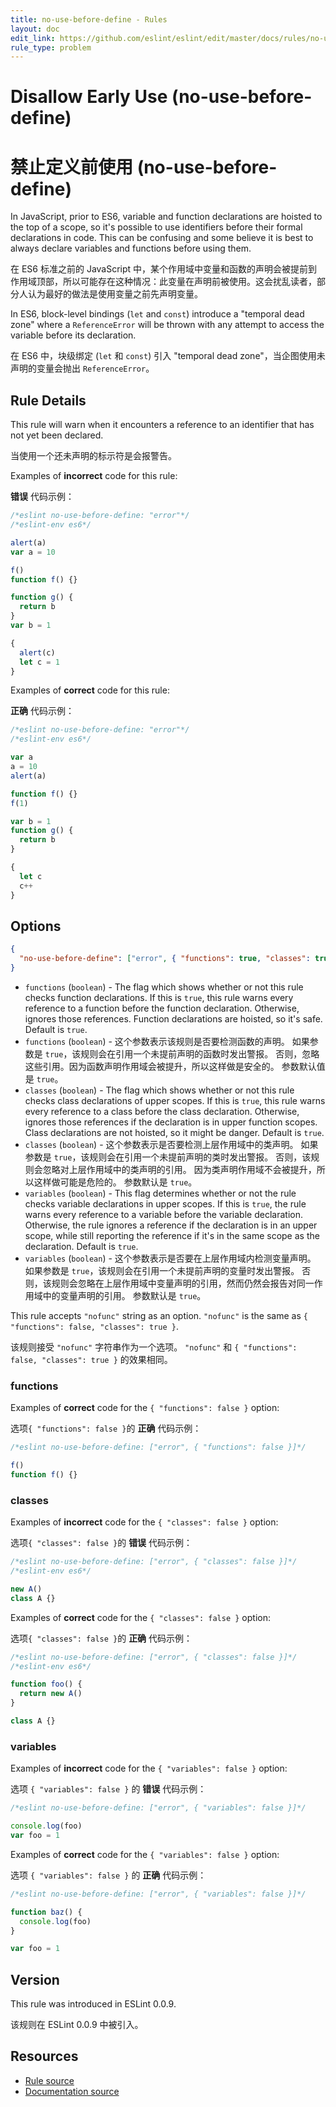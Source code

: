 ```yaml
---
title: no-use-before-define - Rules
layout: doc
edit_link: https://github.com/eslint/eslint/edit/master/docs/rules/no-use-before-define.md
rule_type: problem
---
```


<!-- Note: No pull requests accepted for this file. See README.md in the root directory for details. -->

# Disallow Early Use (no-use-before-define)

# 禁止定义前使用 (no-use-before-define)

In JavaScript, prior to ES6, variable and function declarations are hoisted to the top of a scope, so it's possible to use identifiers before their formal declarations in code. This can be confusing and some believe it is best to always declare variables and functions before using them.

在 ES6 标准之前的 JavaScript 中，某个作用域中变量和函数的声明会被提前到作用域顶部，所以可能存在这种情况：此变量在声明前被使用。这会扰乱读者，部分人认为最好的做法是使用变量之前先声明变量。

In ES6, block-level bindings (`let` and `const`) introduce a "temporal dead zone" where a `ReferenceError` will be thrown with any attempt to access the variable before its declaration.

在 ES6 中，块级绑定 (`let` 和 `const`) 引入 "temporal dead zone"，当企图使用未声明的变量会抛出 `ReferenceError`。

## Rule Details

This rule will warn when it encounters a reference to an identifier that has not yet been declared.

当使用一个还未声明的标示符是会报警告。

Examples of **incorrect** code for this rule:

**错误** 代码示例：

```js
/*eslint no-use-before-define: "error"*/
/*eslint-env es6*/

alert(a)
var a = 10

f()
function f() {}

function g() {
  return b
}
var b = 1

{
  alert(c)
  let c = 1
}
```

Examples of **correct** code for this rule:

**正确** 代码示例：

```js
/*eslint no-use-before-define: "error"*/
/*eslint-env es6*/

var a
a = 10
alert(a)

function f() {}
f(1)

var b = 1
function g() {
  return b
}

{
  let c
  c++
}
```

## Options

```json
{
  "no-use-before-define": ["error", { "functions": true, "classes": true }]
}
```

- `functions` (`boolean`) -
  The flag which shows whether or not this rule checks function declarations.
  If this is `true`, this rule warns every reference to a function before the function declaration.
  Otherwise, ignores those references.
  Function declarations are hoisted, so it's safe.
  Default is `true`.
- `functions` (`boolean`) -
  这个参数表示该规则是否要检测函数的声明。
  如果参数是 `true`，该规则会在引用一个未提前声明的函数时发出警报。
  否则，忽略这些引用。因为函数声明作用域会被提升，所以这样做是安全的。
  参数默认值是 `true`。
- `classes` (`boolean`) -
  The flag which shows whether or not this rule checks class declarations of upper scopes.
  If this is `true`, this rule warns every reference to a class before the class declaration.
  Otherwise, ignores those references if the declaration is in upper function scopes.
  Class declarations are not hoisted, so it might be danger.
  Default is `true`.
- `classes` (`boolean`) -
  这个参数表示是否要检测上层作用域中的类声明。
  如果参数是 `true`，该规则会在引用一个未提前声明的类时发出警报。
  否则，该规则会忽略对上层作用域中的类声明的引用。
  因为类声明作用域不会被提升，所以这样做可能是危险的。
  参数默认是 `true`。
- `variables` (`boolean`) -
  This flag determines whether or not the rule checks variable declarations in upper scopes.
  If this is `true`, the rule warns every reference to a variable before the variable declaration.
  Otherwise, the rule ignores a reference if the declaration is in an upper scope, while still reporting the reference if it's in the same scope as the declaration.
  Default is `true`.
- `variables` (`boolean`) -
  这个参数表示是否要在上层作用域内检测变量声明。
  如果参数是 `true`，该规则会在引用一个未提前声明的变量时发出警报。
  否则，该规则会忽略在上层作用域中变量声明的引用，然而仍然会报告对同一作用域中的变量声明的引用。
  参数默认是 `true`。

This rule accepts `"nofunc"` string as an option.
`"nofunc"` is the same as `{ "functions": false, "classes": true }`.

该规则接受 `"nofunc"` 字符串作为一个选项。
`"nofunc"` 和 `{ "functions": false, "classes": true }` 的效果相同。

### functions

Examples of **correct** code for the `{ "functions": false }` option:

选项`{ "functions": false }`的 **正确** 代码示例：

```js
/*eslint no-use-before-define: ["error", { "functions": false }]*/

f()
function f() {}
```

### classes

Examples of **incorrect** code for the `{ "classes": false }` option:

选项`{ "classes": false }`的 **错误** 代码示例：

```js
/*eslint no-use-before-define: ["error", { "classes": false }]*/
/*eslint-env es6*/

new A()
class A {}
```

Examples of **correct** code for the `{ "classes": false }` option:

选项`{ "classes": false }`的 **正确** 代码示例：

```js
/*eslint no-use-before-define: ["error", { "classes": false }]*/
/*eslint-env es6*/

function foo() {
  return new A()
}

class A {}
```

### variables

Examples of **incorrect** code for the `{ "variables": false }` option:

选项 `{ "variables": false }` 的 **错误** 代码示例：

```js
/*eslint no-use-before-define: ["error", { "variables": false }]*/

console.log(foo)
var foo = 1
```

Examples of **correct** code for the `{ "variables": false }` option:

选项 `{ "variables": false }` 的 **正确** 代码示例：

```js
/*eslint no-use-before-define: ["error", { "variables": false }]*/

function baz() {
  console.log(foo)
}

var foo = 1
```

## Version

This rule was introduced in ESLint 0.0.9.

该规则在 ESLint 0.0.9 中被引入。

## Resources

- [Rule source](https://github.com/eslint/eslint/tree/master/lib/rules/no-use-before-define.js)
- [Documentation source](https://github.com/eslint/eslint/tree/master/docs/rules/no-use-before-define.md)
